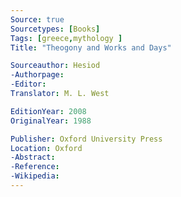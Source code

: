 ```yaml
---
Source: true
Sourcetypes: [Books]
Tags: [greece,mythology ]
Title: "Theogony and Works and Days"

Sourceauthor: Hesiod
-Authorpage:
-Editor:
Translator: M. L. West

EditionYear: 2008
OriginalYear: 1988

Publisher: Oxford University Press
Location: Oxford
-Abstract:
-Reference:
-Wikipedia:
---
```

